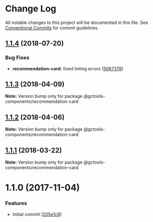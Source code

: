 # Change Log

All notable changes to this project will be documented in this file.
See [Conventional Commits](https://conventionalcommits.org) for commit guidelines.

<a name="1.1.4"></a>
## [1.1.4](https://github.com/gctools-outilsgc/gctools-components/compare/@gctools-components/recommendation-card@1.1.3...@gctools-components/recommendation-card@1.1.4) (2018-07-20)


### Bug Fixes

* **recommendation-card:** fixed linting errors ([5067378](https://github.com/gctools-outilsgc/gctools-components/commit/5067378))





<a name="1.1.3"></a>
## [1.1.3](https://github.com/gctools-outilsgc/gctools-components/compare/@gctools-components/recommendation-card@1.1.0...@gctools-components/recommendation-card@1.1.3) (2018-04-09)




**Note:** Version bump only for package @gctools-components/recommendation-card

<a name="1.1.2"></a>
## [1.1.2](https://github.com/gctools-outilsgc/gctools-components/compare/@gctools-components/recommendation-card@1.1.1...@gctools-components/recommendation-card@1.1.2) (2018-04-06)




**Note:** Version bump only for package @gctools-components/recommendation-card

<a name="1.1.1"></a>
## [1.1.1](https://github.com/gctools-outilsgc/gctools-components/compare/@gctools-components/recommendation-card@1.1.0...@gctools-components/recommendation-card@1.1.1) (2018-03-22)




**Note:** Version bump only for package @gctools-components/recommendation-card

<a name="1.1.0"></a>
# 1.1.0 (2017-11-04)


### Features

* Initial commit ([205e1c8](https://github.com/gctools-outilsgc/gctools-components/commit/205e1c8))
